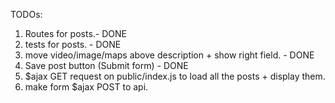 TODOs:

1. Routes for posts.- DONE
1. tests for posts. - DONE
1. move video/image/maps above description + show right field. - DONE
1. Save post button (Submit form) - DONE
1. $ajax GET request on public/index.js to load all the posts + display them.
1. make form $ajax POST to api.
